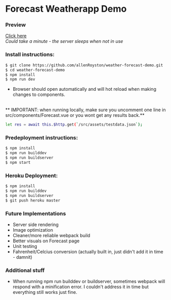 # Forecast Weatherapp Demo


### Preview
[Click here](https://vue-weather-forecast.herokuapp.com/)
<br>
*Could take a minute - the server sleeps when not in use*
 

### Install instructions:
```sh
$ git clone https://github.com/allenRoyston/weather-forecast-demo.git
$ cd weather-forecast-demo
$ npm install
$ npm run dev
```
- Browser should open automatically and will hot reload when making changes to components.  
<br>
** IMPORTANT:  when running locally, make sure you uncomment one line in src/components/Forecast.vue or you wont get any results back.**

```sh
let res = await this.$http.get(`/src/assets/testdata.json`);
```


### Predeployment instructions:
```sh
$ npm install
$ npm run builddev
$ npm run buildserver
$ npm start  
```

### Heroku Deployment:
```sh
$ npm install
$ npm run builddev
$ npm run buildserver
$ git push heroku master
```

### Future Implementations
- Server side rendering
- Image optimization
- Cleaner/more reliable webpack build
- Better visuals on Forecast page
- Unit testing
- Fahrenheit/Celcius conversion (actually built in, just didn't add it in time - damnit)

### Additional stuff
- When running npm run builddev or buildserver, sometimes webpack will respond with a minification error.  I couldn't address it in time but everything still works just fine.

